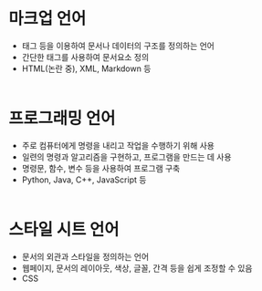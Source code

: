 # 마크업 언어
- 태그 등을 이용하여 문서나 데이터의 구조를 정의하는 언어
- 간단한 태그를 사용하여 문서요소 정의
- HTML(논란 중), XML, Markdown 등
<br><br>

# 프로그래밍 언어
- 주로 컴퓨터에게 명령을 내리고 작업을 수행하기 위해 사용
- 일련의 명령과 알고리즘을 구현하고, 프로그램을 만드는 데 사용
- 명령문, 함수, 변수 등을 사용하여 프로그램 구축
- Python, Java, C++, JavaScript 등
<br><br>

# 스타일 시트 언어
- 문서의 외관과 스타일을 정의하는 언어
- 웹페이지, 문서의 레이아웃, 색상, 글꼴, 간격 등을 쉽게 조정할 수 있음
- CSS